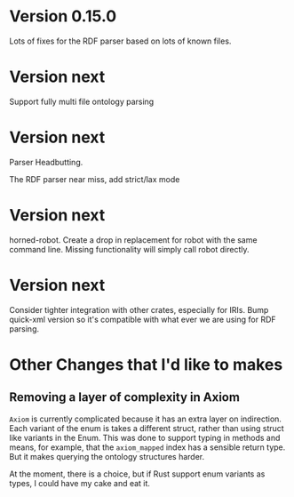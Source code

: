 Version 0.15.0
==============

Lots of fixes for the RDF parser based on lots of known files.


Version next
============

Support fully multi file ontology parsing


Version next
============

Parser Headbutting.

The RDF parser near miss, add strict/lax mode

Version next
============

horned-robot. Create a drop in replacement for robot with the same
command line. Missing functionality will simply call robot directly.




Version next
==============

Consider tighter integration with other crates, especially for
IRIs. Bump quick-xml version so it's compatible with what ever we are
using for RDF parsing.


Other Changes that I'd like to makes
====================================


Removing a layer of complexity in Axiom
---------------------------------------

`Axiom` is currently complicated because it has an extra layer on
indirection. Each variant of the enum is takes a different struct,
rather than using struct like variants in the Enum. This was done
to support typing in methods and means, for example, that the
`axiom_mapped` index has a sensible return type. But it makes querying
the ontology structures harder.

At the moment, there is a choice, but if Rust support enum variants as
types, I could have my cake and eat it.
